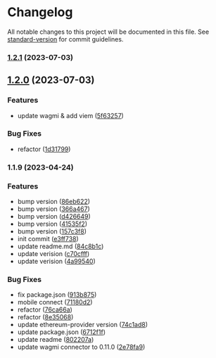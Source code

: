 # Changelog

All notable changes to this project will be documented in this file. See [standard-version](https://github.com/conventional-changelog/standard-version) for commit guidelines.

### [1.2.1](https://github.com/UniPass/rainbowkit-plugin/compare/v1.2.0...v1.2.1) (2023-07-03)

## [1.2.0](https://github.com/UniPass/rainbowkit-plugin/compare/v1.1.9...v1.2.0) (2023-07-03)


### Features

* update wagmi & add viem ([5f63257](https://github.com/UniPass/rainbowkit-plugin/commit/5f6325755da814e8abc54c36b13282976bb135af))


### Bug Fixes

* refactor ([1d31799](https://github.com/UniPass/rainbowkit-plugin/commit/1d31799b65211391326d5225b4670dfb547fc7c2))

### 1.1.9 (2023-04-24)


### Features

* bump version ([86eb622](https://github.com/UniPass/rainbowkit-plugin/commit/86eb62251dc4bbc02c63cf27cfa2883288fd718e))
* bump version ([366a467](https://github.com/UniPass/rainbowkit-plugin/commit/366a467fc7a2e68d05eabc5079444a9b30a1152f))
* bump version ([d426649](https://github.com/UniPass/rainbowkit-plugin/commit/d42664903ecdedff4cdc6f6f357af2aea2624473))
* bump version ([41535f2](https://github.com/UniPass/rainbowkit-plugin/commit/41535f2d3d8d5664fa15161a72999c7f64f83539))
* bump version ([157c3f8](https://github.com/UniPass/rainbowkit-plugin/commit/157c3f8a4d869e2320624acd3d0d0dfc9ddf9d68))
* init commit ([e3ff738](https://github.com/UniPass/rainbowkit-plugin/commit/e3ff73886faabb52a30a5de49b80db8af2b4fcbc))
* update readme.md ([84c8b1c](https://github.com/UniPass/rainbowkit-plugin/commit/84c8b1cfb6262117016efc8c37ba198fdf9ab499))
* update verision ([c70cfff](https://github.com/UniPass/rainbowkit-plugin/commit/c70cfff95e6639b360c4adb5dc94affca2b28e07))
* update verision ([4a99540](https://github.com/UniPass/rainbowkit-plugin/commit/4a9954058ad4bd4435ac92ca8900bea3f96600f5))


### Bug Fixes

* fix package.json ([913b875](https://github.com/UniPass/rainbowkit-plugin/commit/913b875964eb14d1beef5e4c7910044e38f41395))
* mobile connect ([71180d2](https://github.com/UniPass/rainbowkit-plugin/commit/71180d2cadf3de0ed37c362c356c89379504d28a))
* refactor ([76ca66a](https://github.com/UniPass/rainbowkit-plugin/commit/76ca66a18ba9d532aaf5b791da67db9c394d07a1))
* refactor ([8e35068](https://github.com/UniPass/rainbowkit-plugin/commit/8e3506843f36b434789ad4a958839671242b0a99))
* update ethereum-provider version ([74c1ad8](https://github.com/UniPass/rainbowkit-plugin/commit/74c1ad8a401924667573fceb08a0442a386fe371))
* update package.json ([6712f1f](https://github.com/UniPass/rainbowkit-plugin/commit/6712f1f634727e741232ac12ad7979873f80db55))
* update readme ([802207a](https://github.com/UniPass/rainbowkit-plugin/commit/802207a78bbc3cf5ca83af3d5b7b0039c565903f))
* update wagmi connector to 0.11.0 ([2e78fa9](https://github.com/UniPass/rainbowkit-plugin/commit/2e78fa9757d04329749bce20d5af6ee5e4750908))
